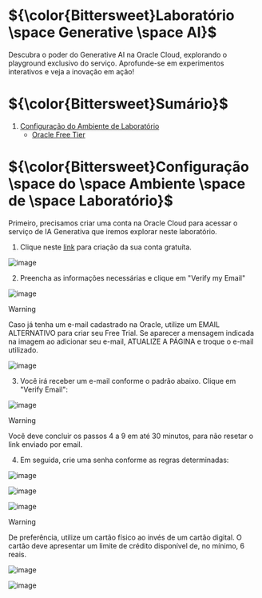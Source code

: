 # ${\color{Bittersweet}Laboratório \space Generative \space AI}$
Descubra o poder do Generative AI na Oracle Cloud, explorando o playground exclusivo do serviço. Aprofunde-se em experimentos interativos e veja a inovação em ação!

# ${\color{Bittersweet}Sumário}$

1. [Configuração do Ambiente de Laboratório](#configuração-do-ambiente-de-laboratório)
   - [Oracle Free Tier](#oracle-free-tier)



# ${\color{Bittersweet}Configuração \space do \space Ambiente \space de \space Laboratório}$

Primeiro, precisamos criar uma conta na Oracle Cloud para acessar o serviço de IA Generativa que iremos explorar neste laboratório.

1. Clique neste [link](https://www.oracle.com/cloud/free/) para criação da sua conta gratuíta.

![image](https://github.com/user-attachments/assets/5e362eb5-9a23-4e74-ad97-f9046c2afe70)


2. Preencha as informações necessárias e clique em "Verify my Email"

![image](https://github.com/user-attachments/assets/68081716-67bd-4d72-962a-750b3337d169)


> [!WARNING]
> Caso já tenha um e-mail cadastrado na Oracle, utilize um EMAIL ALTERNATIVO para criar seu Free Trial. Se aparecer a mensagem indicada na imagem ao adicionar seu e-mail, ATUALIZE A PÁGINA e troque o e-mail utilizado.
> 
> ![image](https://github.com/user-attachments/assets/f59be8cb-781d-4eed-8d76-09a857ba4251)

3. Você irá receber um e-mail conforme o padrão abaixo. Clique em "Verify Email":

![image](https://github.com/user-attachments/assets/74d9440b-8f9d-40aa-8437-fe549c04786c)

> [!WARNING]
> Você deve concluir os passos 4 a 9 em até 30 minutos, para não resetar o link enviado por email. 

4. Em seguida, crie uma senha conforme as regras determinadas:

![image](https://github.com/user-attachments/assets/143e9056-eb60-4d5a-8b8c-f57b680fea69)

![image](https://github.com/user-attachments/assets/a4adffc4-1614-4fa7-ae17-e8dd6e08461c)

![image](https://github.com/user-attachments/assets/3bceb09f-b446-4713-b4b4-27c7fee32ccb)


> [!WARNING]
> De preferência, utilize um cartão físico ao invés de um cartão digital. O cartão deve apresentar um limite de crédito disponível de, no mínimo, 6 reais.


![image](https://github.com/user-attachments/assets/09f0b271-5494-422f-9140-9753091dc78e)

![image](https://github.com/user-attachments/assets/d0a8f8de-32be-475e-84ae-02de04bf281c)

